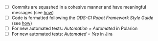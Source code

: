 - [ ] Commits are squashed in a cohesive manner and have meaningful messages (see [how](https://cbea.ms/git-commit))
- [ ] Code is formatted following the _ODS-CI Robot Framework Style Guide_ (see [how](https://github.com/red-hat-data-services/ods-ci/blob/master/docs/check-code-style.md))
- [ ] For new automated tests: _Automation = Automated_ in Polarion
- [ ] For new automated tests: _Automated = Yes_ in Jira